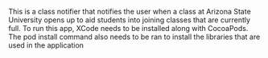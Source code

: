 This is a class notifier that notifies the user when a class at Arizona State University opens up to aid students into joining classes that are currently full. To run this app, XCode needs to be installed along with CocoaPods. The pod install command also needs to be ran to install the libraries that are used in the application 
